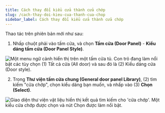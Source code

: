 ```yaml
---
title: Cách thay đổi kiểu cửa thành cửa chớp
slug: /cach-thay-doi-kieu-cua-thanh-cua-chop
sidebar_label: Cách thay đổi kiểu cửa thành cửa chớp
---
```


Thao tác trên phiên bản mới như sau:

1. Nhấp chuột phải vào tấm cửa, và chọn **Tấm cửa (Door Panel)** - **Kiểu dáng tấm cửa (Door Panel Style)**.

![Một menu ngữ cảnh hiển thị trên một tấm cửa tủ. Con trỏ đang làm nổi bật các tùy chọn (1) Tất cả cửa (All door) và sau đó là (2) Kiểu dáng cửa (Door style).](https://storage.googleapis.com/jegavn_kb/images/be6f9f5d-c4ec-4fea-a1ab-a95ead20b1d0.png)

2. Trong **Thư viện tấm cửa chung (General door panel Library)**, (2) tìm kiếm "cửa chớp", chọn kiểu dáng bạn muốn, và nhấp vào (3) **Chọn (Select)**.

![Giao diện thư viện vật liệu hiển thị kết quả tìm kiếm cho 'cửa chớp'. Một kiểu cửa chớp được chọn và nút Chọn được làm nổi bật.](https://storage.googleapis.com/jegavn_kb/images/2c529b07-4453-49c4-b2e9-1cd9c6e96eba.png)